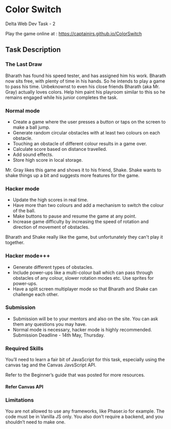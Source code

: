 # Color Switch
Delta Web Dev Task - 2

Play the game online at : https://captainirs.github.io/ColorSwitch

## Task Description
### The Last Draw
Bharath has found his speed tester, and has assigned him his work. Bharath now sits free, with plenty of time in his hands. So he intends to play a game to pass his time. Unbeknownst to even his close friends Bharath (aka Mr. Gray) actually loves colors. Help him paint his playroom similar to this so he remains engaged while his junior completes the task.

### Normal mode
* Create a game where the user presses a button or taps on the screen to make a ball jump.
* Generate random circular obstacles with at least two colours on each obstacle.
* Touching an obstacle of different colour results in a game over.
* Calculate score based on distance travelled.
* Add sound effects.
* Store high score in local storage.

Mr. Gray likes this game and shows it to his friend, Shake. Shake wants to shake things up a bit and suggests more features for the game.

### Hacker mode
* Update the high scores in real time.
* Have more than two colours and add a mechanism to switch the colour of the ball.
* Make buttons to pause and resume the game at any point.
* Increase game difficulty by increasing the speed of rotation and direction of movement of obstacles.

Bharath and Shake really like the game, but unfortunately they can't play it together.

### Hacker mode+++
* Generate different types of obstacles.
* Include power-ups like a multi-colour ball which can pass through obstacles of any colour, slower rotation modes etc. Use sprites for power-ups.
* Have a split screen multiplayer mode so that Bharath and Shake can challenge each other.

### Submission
* Submission will be to your mentors and also on the site. You can ask them any questions you may have.
* Normal mode is necessary, hacker mode is highly recommended.
Submission Deadline - 14th May, Thursday.

### Required Skills
You’ll need to learn a fair bit of JavaScript for this task, especially using the canvas tag and the Canvas JavsScript API.

Refer to the Beginner’s guide that was posted for more resources.

#### Refer Canvas API

### Limitations
You are not allowed to use any frameworks, like Phaser.io for example. The code must be in Vanilla JS only. You also don’t require a backend, and you shouldn’t need to make one.
